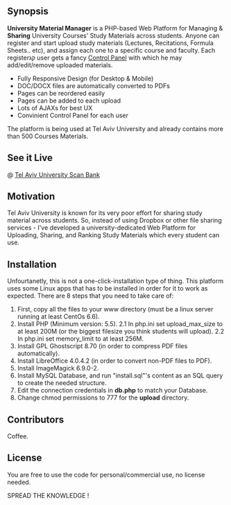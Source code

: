 ## Synopsis

**University Material Manager** is a PHP-based Web Platform for Managing & **Sharing** University Courses' Study Materials across students.
Anyone can register and start upload study materials (Lectures, Recitations, Formula Sheets.. etc), and assign each one to a specific course and faculty.
Each registerקג user gets a fancy [Control Panel](http://www.tomgazit.com/controlpanel.png) with which he may add/edit/remove uploaded materials.

* Fully Responsive Design (for Desktop & Mobile)
* DOC/DOCX files are automatically converted to PDFs
* Pages can be reordered easily
* Pages can be added to each upload
* Lots of AJAXs for best UX
* Convinient Control Panel for each user

The platform is being used at Tel Aviv University and already contains more than 500 Courses Materials.

## See it Live

@ [Tel Aviv University Scan Bank](http://www.taupdf.com)

## Motivation

Tel Aviv University is known for its very poor effort for sharing study material across students.
So, instead of using Dropbox or other file sharing services - I've developed a university-dedicated Web Platform for Uploading, Sharing, and Ranking Study Materials which every student can use.

## Installation

Unfourtanetly, this is not a one-click-installation type of thing.
This platform uses some Linux apps that has to be installed in order for it to work as expected.
There are 8 steps that you need to take care of:

1. First, copy all the files to your www directory (must be a linux server running at least CentOs 6.6).
2. Install PHP (Minimum version: 5.5).
 2.1 In php.ini set upload_max_size to at least 200M (or the biggest filesize you think students will upload).
 2.2 In php.ini set memory_limit to at least 256M.
3. Install GPL Ghostscript 8.70 (in order to compress PDF files automatically).
4. Install LibreOffice 4.0.4.2 (in order to convert non-PDF files to PDF).
5. Install ImageMagick 6.9.0-2.
6. Install MySQL Database, and run "install.sql"'s content as an SQL query to create the needed structure.
7. Edit the connection credentials in **db.php** to match your Database.
8. Change chmod permissions to 777 for the **upload** directory.

## Contributors

Coffee.

## License

You are free to use the code for personal/commercial use, no license needed.

SPREAD THE KNOWLEDGE !
